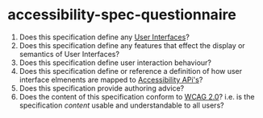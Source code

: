 accessibility-spec-questionnaire
================================

1. Does this specification define any [User Interfaces](http://en.wikipedia.org/wiki/User_interface)?
2. Does this specification define any features that effect the display or semantics of User Interfaces?
3. Does this specification define user interaction behaviour?
4. Does this specification define or reference a definition of how user interface elmenents are mapped to [Accessibility APi's](http://rawgit.com/w3c/aria/master/html-aam/html-aam.html#introduction-accessibility-apis)?
5. Does this specification provide authoring advice?
6. Does the content of this specification conform to [WCAG 2.0](http://www.w3.org/TR/WCAG20/)? i.e. is the specification *content* usable and understandable to all users?
